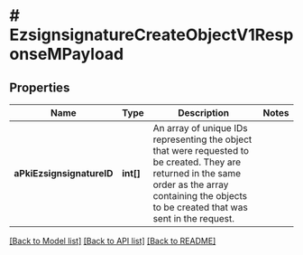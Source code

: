 # # EzsignsignatureCreateObjectV1ResponseMPayload

## Properties

Name | Type | Description | Notes
------------ | ------------- | ------------- | -------------
**aPkiEzsignsignatureID** | **int[]** | An array of unique IDs representing the object that were requested to be created.  They are returned in the same order as the array containing the objects to be created that was sent in the request. |

[[Back to Model list]](../../README.md#models) [[Back to API list]](../../README.md#endpoints) [[Back to README]](../../README.md)
